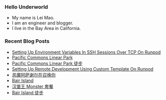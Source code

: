 ### Hello Underworld

- My name is Lei Mao.
- I am an engineer and blogger.
- I live in the Bay Area in California.


### Recent Blog Posts

<!-- BLOG-POST-LIST:START -->
- [Setting Up Environment Variables In SSH Sessions Over TCP On Runpod](https://leimao.github.io/blog/Setting-Up-Environment-Variables-SSH-Over-TCP-Runpod/)
- [Pacific Commons Linear Park](https://leimao.github.io/photography/Pacific-Commons-Linear-Park-2025-10-09/)
- [Pacific Commons Linear Park 徒步](https://leimao.github.io/life/Pacific-Commons-Linear-Park-2025-10-09/)
- [Setting Up Remote Development Using Custom Template On Runpod](https://leimao.github.io/blog/Setting-Up-Remote-Development-Custom-Template-Runpod/)
- [恶魔阿萨谢尔在召唤你](https://leimao.github.io/essay/%E6%81%B6%E9%AD%94%E9%98%BF%E8%90%A8%E8%B0%A2%E5%B0%94%E5%9C%A8%E5%8F%AC%E5%94%A4%E4%BD%A0/)
- [Bair Island](https://leimao.github.io/photography/Bair-Island-2025-10-04/)
- [汉堡王 Monster 套餐](https://leimao.github.io/essay/Burger-King-Monster-Menu/)
- [Bair Island 徒步](https://leimao.github.io/life/Bair-Island-2025-10-04/)
<!-- BLOG-POST-LIST:END -->
